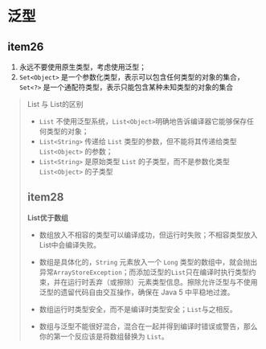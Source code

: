 # 泛型

## item26

1. 永远不要使用原生类型，考虑使用泛型；
2. `Set<Object>` 是一个参数化类型，表示可以包含任何类型的对象的集合，`Set<?>` 是一个通配符类型，表示只能包含某种未知类型的对象的集合

> List 与 List<Object>的区别

- `List` 不使用泛型系统，`List<Object>`明确地告诉编译器它能够保存任何类型的对象；
- `List<String>` 传递给 `List` 类型的参数，但不能将其传递给类型 `List<Object>` 的参数；
- `List<String>` 是原始类型 `List` 的子类型，而不是参数化类型 `List<Object>` 的子类型

## item28

**List优于数组**

- 数组放入不相容的类型可以编译成功，但运行时失败；不相容类型放入List中会编译失败。

- 数组是具体化的，`String` 元素放入一个 `Long` 类型的数组中，就会抛出 异常`ArrayStoreException`；而添加泛型的`List`只在编译时执行类型约束，并在运行时丢弃（或擦除）元素类型信息。擦除允许泛型与不使用泛型的遗留代码自由交互操作，确保在 Java 5 中平稳地过渡。

- 数组运行时类型安全，而不是编译时类型安全；`List`与之相反。
- 数组与泛型不能很好混合，混合在一起并得到编译时错误或警告，那么你的第一个反应该是将数组替换为 `List`。

